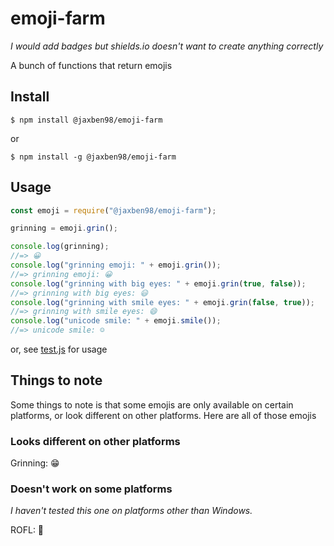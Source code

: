 # emoji-farm

*I would add badges but shields.io doesn't want to create anything correctly*

A bunch of functions that return emojis

## Install

`$ npm install @jaxben98/emoji-farm`

or

`$ npm install -g @jaxben98/emoji-farm`

## Usage

```javascript
const emoji = require("@jaxben98/emoji-farm");

grinning = emoji.grin();

console.log(grinning);
//=> 😀
console.log("grinning emoji: " + emoji.grin());
//=> grinning emoji: 😀
console.log("grinning with big eyes: " + emoji.grin(true, false));
//=> grinning with big eyes: 😃
console.log("grinning with smile eyes: " + emoji.grin(false, true));
//=> grinning with smile eyes: 😄
console.log("unicode smile: " + emoji.smile());
//=> unicode smile: ☺️
```
or, see [test.js](../master/test/test.js) for usage

## Things to note

Some things to note is that some emojis are only available on certain platforms, or look different on other platforms. Here are all of those emojis

### Looks different on other platforms

Grinning: 😁

### Doesn't work on some platforms

*I haven't tested this one on platforms other than Windows.*

ROFL: 🤣 <!-- an example of "looks different on other platforms" is looking at this on the NPM site, compared to github -->